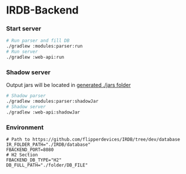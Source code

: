 # IRDB-Backend

### Start server

```bash
# Run parser and fill DB
./gradlew :modules:parser:run
# Run server
./gradlew :web-api:run
```

### Shadow server

Output jars will be located in [generated ./jars folder](./jars)

```bash
# Shadow parser
./gradlew :modules:parser:shadowJar
# Shadow server
./gradlew :web-api:shadowJar
```

### Environment

```properties
# Path to https://github.com/flipperdevices/IRDB/tree/dev/database
IR_FOLDER_PATH="./IRDB/database"
FBACKEND_PORT=8080
# H2 Section
FBACKEND_DB_TYPE="H2"
DB_FULL_PATH="./folder/DB_FILE"
```